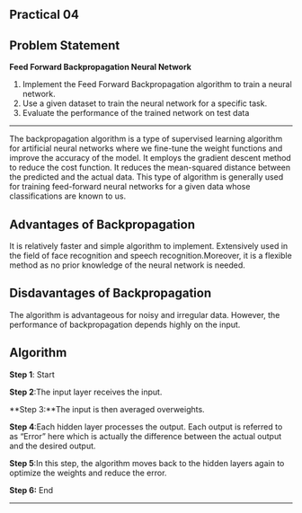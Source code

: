 ## Practical 04

## Problem Statement

**Feed Forward Backpropagation Neural Network**

1. Implement the Feed Forward Backpropagation algorithm to train a neural network.
2. Use a given dataset to train the neural network for a specific task.
3. Evaluate the performance of the trained network on test data

---

The backpropagation algorithm is a type of supervised learning algorithm for artificial neural networks where we fine-tune the weight functions and improve the accuracy of the model. It employs the gradient descent method to reduce the cost function. It reduces the mean-squared distance between the predicted and the actual data. This type of algorithm is generally used for training feed-forward neural networks for a given data whose classifications are known to us.

## **Advantages of Backpropagation**

It is relatively faster and simple algorithm to implement. Extensively used in the field of face recognition and speech recognition.Moreover, it is a flexible method as no prior knowledge of the neural network is needed.

## **Disdavantages of Backpropagation**

The algorithm is advantageous for noisy and irregular data. However, the performance of backpropagation depends highly on the input.

## Algorithm

**Step 1**: Start

**Step 2**:The input layer receives the input.

**Step 3:**The input is then averaged overweights.

**Step 4**:Each hidden layer processes the output. Each output is referred to as “Error” here which is actually the difference between the actual output and the desired output.

**Step 5**:In this step, the algorithm moves back to the hidden layers again to optimize the weights and reduce the error.

**Step 6:** End

---